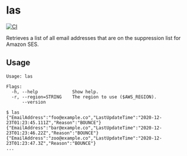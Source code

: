 # las

[![CI](https://github.com/winebarrel/las/actions/workflows/ci.yml/badge.svg)](https://github.com/winebarrel/las/actions/workflows/ci.yml)

Retrieves a list of all email addresses that are on the suppression list for Amazon SES.

## Usage

```
Usage: las

Flags:
  -h, --help             Show help.
  -r, --region=STRING    The region to use ($AWS_REGION).
      --version
```

```
$ las
{"EmailAddress":"foo@example.co","LastUpdateTime":"2020-12-23T01:23:45.111Z","Reason":"BOUNCE"}
{"EmailAddress":"bar@example.co","LastUpdateTime":"2020-12-23T01:23:46.22Z","Reason":"BOUNCE"}
{"EmailAddress":"zoo@example.co","LastUpdateTime":"2020-12-23T01:23:47.3Z","Reason":"BOUNCE"}
...
```
